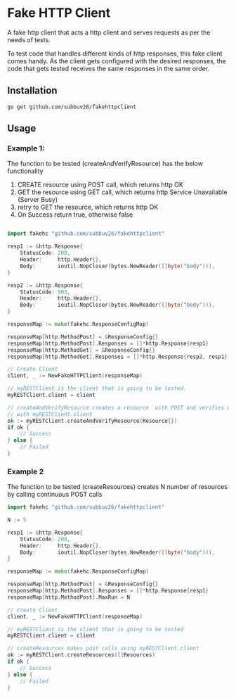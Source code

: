 # Fake HTTP Client

A fake http client that acts a http client and serves requests as per the needs of tests.

To test code that handles different kinds of http responses, this fake client comes handy.
As the client gets configured with the desired responses, the code that gets tested receives the same responses in the same order.

## Installation

```
go get github.com/subbuv26/fakehttpclient
```

## Usage
### Example 1:
The function to be tested (createAndVerifyResource) has the below functionality
1. CREATE resource using POST call, which returns http OK
2. GET the resource using GET call, which returns http Service Unavailable (Server Busy)
3. retry to GET the resource, which returns http OK
4. On Success return true, otherwise false


```go

import fakehc "github.com/subbuv26/fakehttpclient"

resp1 := &http.Response{
    StatusCode: 200,
    Header:     http.Header{},
    Body:       ioutil.NopCloser(bytes.NewReader([]byte("body"))),
}

resp2 := &http.Response{
    StatusCode: 503,
    Header:     http.Header{},
    Body:       ioutil.NopCloser(bytes.NewReader([]byte("body"))),
}

responseMap := make(fakehc.ResponseConfigMap)

responseMap[http.MethodPost] = &ResponseConfig{}
responseMap[http.MethodPost].Responses = []*http.Response{resp1}
responseMap[http.MethodGet] = &ResponseConfig{}
responseMap[http.MethodGet].Responses = []*http.Response{resp2, resp1}

// Create Client
client, _ := NewFakeHTTPClient(responseMap)

// myRESTClient is the client that is going to be tested
myRESTClient.client = client

// createAndVerifyResource creates a resource  with POST and verifies with GET
// with myRESTClient.client
ok := myRESTClient.createAndVerifyResource(Resource{})
if ok {
	// Success 
} else {
	// Failed
}

```

### Example 2
The function to be tested (createResources) creates N number of resources by calling continuous POST calls

```go
import fakehc "github.com/subbuv26/fakehttpclient"

N := 5

resp1 := &http.Response{
    StatusCode: 200,
    Header:     http.Header{},
    Body:       ioutil.NopCloser(bytes.NewReader([]byte("body"))),
}

responseMap := make(fakehc.ResponseConfigMap)

responseMap[http.MethodPost] = &ResponseConfig{}
responseMap[http.MethodPost].Responses = []*http.Response{resp1}
responseMap[http.MethodPost].MaxRun = N

// Create Client
client, _ := NewFakeHTTPClient(responseMap)

// myRESTClient is the client that is going to be tested
myRESTClient.client = client

// createResources makes post calls using myRESTClient.client
ok := myRESTClient.createResources([]Resources)
if ok {
    // Success 
} else {
    // Failed
}

```



